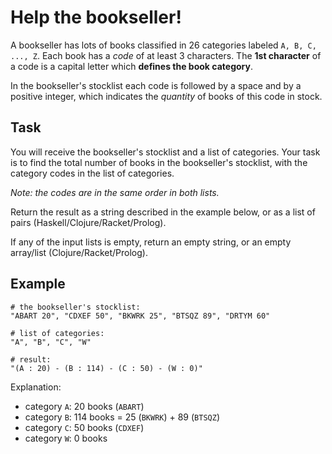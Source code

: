 # Help the bookseller!

A bookseller has lots of books classified in 26 categories labeled `A, B, C, ..., Z`. Each book has a _code_ of at least 3 characters. 
The **1st character** of a code is a capital letter which **defines the book category**.

In the bookseller's stocklist each code is followed by a space and by a positive integer, 
which indicates the _quantity_ of books of this code in stock.

## Task
You will receive the bookseller's stocklist and a list of categories. 
Your task is to find the total number of books in the bookseller's stocklist, with the category codes in the list of categories. 

_Note: the codes are in the same order in both lists._

Return the result as a string described in the example below, or as a list of pairs (Haskell/Clojure/Racket/Prolog).

If any of the input lists is empty, return an empty string, or an empty array/list (Clojure/Racket/Prolog).

## Example
```
# the bookseller's stocklist:
"ABART 20", "CDXEF 50", "BKWRK 25", "BTSQZ 89", "DRTYM 60"

# list of categories:
"A", "B", "C", "W"

# result:
"(A : 20) - (B : 114) - (C : 50) - (W : 0)"
```

Explanation:
- category `A`: 20 books (`ABART`)
- category `B`: 114 books = 25 (`BKWRK`) + 89 (`BTSQZ`)
- category `C`: 50 books (`CDXEF`)
- category `W`: 0 books
